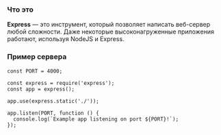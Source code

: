 ### Что это

**Express** — это инструмент, который позволяет написать веб-сервер любой сложности. Даже некоторые высоконагруженные приложения работают, используя NodeJS и Express.

### Пример сервера

```
const PORT = 4000;

const express = require('express');
const app = express();

app.use(express.static('./'));

app.listen(PORT, function () {
  console.log(`Example app listening on port ${PORT}!`);
});
```

